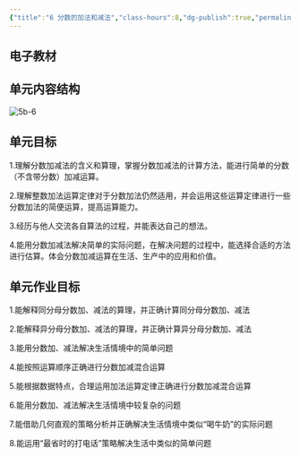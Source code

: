```yaml
---
{"title":"6 分数的加法和减法","class-hours":8,"dg-publish":true,"permalink":"/4 单元教学/5B 五下/6 分数的加法和减法/","dgPassFrontmatter":true,"noteIcon":""}
---
```



## 电子教材



## 单元内容结构

![5b-6](https://r2.edui123.com/2023/04/5b-6.png)

## 单元目标

1.理解分数加减法的含义和算理，掌握分数加减法的计算方法，能进行简单的分数（不含带分数）加减运算。

2.理解整数加法运算定律对于分数加法仍然适用，并会运用这些运算定律进行一些分数加法的简便运算，提高运算能力。

3.经历与他人交流各自算法的过程，并能表达自己的想法。

4.能用分数加减法解决简单的实际问题，在解决问题的过程中，能选择合适的方法进行估算。体会分数加减运算在生活、生产中的应用和价值。

## 单元作业目标

1.能解释同分母分数加、减法的算理，并正确计算同分母分数加、减法

2.能解释异分母分数加、减法的算理，并正确计算异分母分数加、减法

3.能用分数加、减法解决生活情境中的简单问题

4.能按照运算顺序正确进行分数加减混合运算

5.能根据数据特点，合理运用加法运算定律正确进行分数加减混合运算

6.能用分数加、减法解决生活情境中较复杂的问题

7.能借助几何直观的策略分析并正确解决生活情境中类似“喝牛奶”的实际问题

8.能运用“最省时的打电话”策略解决生活中类似的简单问题
